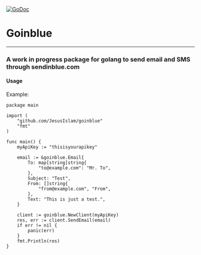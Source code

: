 [![GoDoc](https://godoc.org/github.com/JesusIslam/goinblue?status.svg)](https://godoc.org/github.com/JesusIslam/goinblue)

# Goinblue
---------------------------------
### A work in progress package for golang to send email and SMS through sendinblue.com

#### Usage
Example:

```
package main

import (
	"github.com/JesusIslam/goinblue"
	"fmt"
)

func main() {
	myApiKey := "thisisyourapikey"

	email := &goinblue.Email{
		To: map[string]string{
			"to@example.com": "Mr. To",
		},
		Subject: "Test",
		From: []string{
			"from@example.com", "From",
		},
		Text: "This is just a test.",
	}

	client := goinblue.NewClient(myApiKey)
	res, err := client.SendEmail(email)
	if err != nil {
		panic(err)
	}
	fmt.Println(res)
}
```
